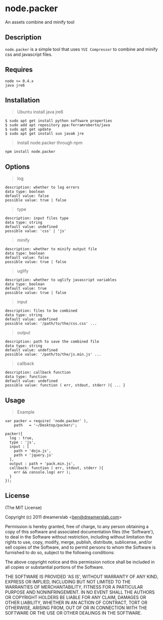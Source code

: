 # node.packer

An assets combine and minify tool



## Description

`node.packer` is a simple tool that uses `YUI Compressor` to combine and minify css and javascript files.



## Requires

    node >= 0.4.x
    java jre6



## Installation

> Ubuntu install java jre6

    $ sudo apt get install python software properties
    $ sudo add apt repository ppa:ferramroberto/java
    $ sudo apt get update
    $ sudo apt get install sun java6 jre

> Install node.packer through npm

    npm install node.packer



## Options

> log

    description: whether to log errors
    data type: boolean
    default value: false
    possible value: true | false

> type

    description: input files type
    data type: string
    default value: undefined
    possible value: 'css' | 'js'

> minify

    description: whether to minify output file
    data type: boolean
    default value: false
    possible value: true | false

> uglify

    description: whether to uglify javascript variables
    data type: boolean
    default value: true
    possible value: true | false

> input

    description: files to be combined
    data type: string
    default value: undefined
    possible value: '/path/to/the/css.css' ...

> output

    description: path to save the combined file
    data type: string
    default value: undefined
    possible value: '/path/to/the/js.min.js' ...

> callback

    description: callback function
    data type: function
    default value: undefined
    possible value: function ( err, stdout, stderr ){ ... }

## Usage

> Example

    var packer = require( 'node.packer' ),
        path   = '~/Desktop/packer/';

    packer({
      log : true,
      type : 'js',
      input : [
        path + 'dojo.js',
        path + 'jquery.js'
      ],
      output : path + 'pack.min.js',
      callback: function ( err, stdout, stderr ){
        err && console.log( err );
      }
    });



## License

(The MIT License)

Copyright (c) 2011 dreamerslab &lt;ben@dreamerslab.com&gt;

Permission is hereby granted, free of charge, to any person obtaining
a copy of this software and associated documentation files (the
'Software'), to deal in the Software without restriction, including
without limitation the rights to use, copy, modify, merge, publish,
distribute, sublicense, and/or sell copies of the Software, and to
permit persons to whom the Software is furnished to do so, subject to
the following conditions:

The above copyright notice and this permission notice shall be
included in all copies or substantial portions of the Software.

THE SOFTWARE IS PROVIDED 'AS IS', WITHOUT WARRANTY OF ANY KIND,
EXPRESS OR IMPLIED, INCLUDING BUT NOT LIMITED TO THE WARRANTIES OF
MERCHANTABILITY, FITNESS FOR A PARTICULAR PURPOSE AND NONINFRINGEMENT.
IN NO EVENT SHALL THE AUTHORS OR COPYRIGHT HOLDERS BE LIABLE FOR ANY
CLAIM, DAMAGES OR OTHER LIABILITY, WHETHER IN AN ACTION OF CONTRACT,
TORT OR OTHERWISE, ARISING FROM, OUT OF OR IN CONNECTION WITH THE
SOFTWARE OR THE USE OR OTHER DEALINGS IN THE SOFTWARE.